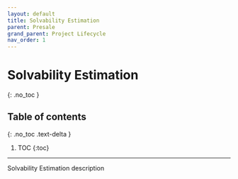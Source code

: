 ```yaml
---
layout: default
title: Solvability Estimation
parent: Presale
grand_parent: Project Lifecycle
nav_order: 1
---
```


# Solvability Estimation
{: .no_toc }

## Table of contents
{: .no_toc .text-delta }

1. TOC
{:toc}

---

Solvability Estimation description
